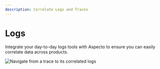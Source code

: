 ```yaml
---
description: Correlate Logs and Traces
---
```


# Logs

Integrate your day-to-day logs tools with Aspecto to ensure you can easily correlate data across products.

![Navigate from a trace to its correlated logs](../../../.gitbook/assets/Logs-metrics-integration-w-warning-compressed.gif)

